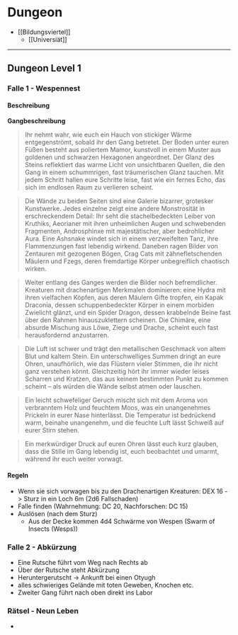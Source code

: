 # Dungeon
- [[Bildungsviertel]]
	- [[Universiät]]

---
## Dungeon Level 1
### Falle 1 - Wespennest

#### Beschreibung
**Gangbeschreibung**  

> Ihr nehmt wahr, wie euch ein Hauch von stickiger Wärme entgegenströmt, sobald ihr den Gang betretet. Der Boden unter euren Füßen besteht aus poliertem Mamor, kunstvoll in einem Muster aus goldenen und schwarzen Hexagonen angeordnet. Der Glanz des Steins reflektiert das warme Licht von unsichtbaren Quellen, die den Gang in einem schummrigen, fast träumerischen Glanz tauchen. Mit jedem Schritt hallen eure Schritte leise, fast wie ein fernes Echo, das sich im endlosen Raum zu verlieren scheint.  

> Die Wände zu beiden Seiten sind eine Galerie bizarrer, grotesker Kunstwerke. Jedes einzelne zeigt eine andere Monstrosität in erschreckendem Detail: Ihr seht die stachelbedeckten Leiber von Kruthiks, Aeorianer mit ihren unheimlichen Augen und schwebenden Fragmenten, Androsphinxe mit majestätischer, aber bedrohlicher Aura. Eine Ashsnake windet sich in einem verzweifelten Tanz, ihre Flammenzungen fast lebendig wirkend. Daneben ragen Bilder von Zentauren mit gezogenen Bögen, Crag Cats mit zähnefletschenden Mäulern und Fzegs, deren fremdartige Körper unbegreiflich chaotisch wirken.  

> Weiter entlang des Ganges werden die Bilder noch befremdlicher. Kreaturen mit drachenartigen Merkmalen dominieren: eine Hydra mit ihren vielfachen Köpfen, aus deren Mäulern Gifte tropfen, ein Kapak Draconia, dessen schuppenbedeckter Körper in einem morbiden Zwielicht glänzt, und ein Spider Dragon, dessen krabbelnde Beine fast über den Rahmen hinauszuklettern scheinen. Die Chimäre, eine absurde Mischung aus Löwe, Ziege und Drache, scheint euch fast herausfordernd anzustarren.  

> Die Luft ist schwer und trägt den metallischen Geschmack von altem Blut und kaltem Stein. Ein unterschwelliges Summen dringt an eure Ohren, unaufhörlich, wie das Flüstern vieler Stimmen, die ihr nicht ganz verstehen könnt. Gleichzeitig hört ihr immer wieder leises Scharren und Kratzen, das aus keinem bestimmten Punkt zu kommen scheint – als würden die Wände selbst atmen oder lauschen.  

> Ein leicht schwefeliger Geruch mischt sich mit dem Aroma von verbranntem Holz und feuchtem Moos, was ein unangenehmes Prickeln in eurer Nase hinterlässt. Die Temperatur ist bedrückend warm, beinahe unangenehm, und die feuchte Luft lässt Schweiß auf eurer Stirn stehen. 

> Ein merkwürdiger Druck auf euren Ohren lässt euch kurz glauben, dass die Stille im Gang lebendig ist, euch beobachtet und umarmt, während ihr euch weiter vorwagt.

#### Regeln

- Wenn sie sich vorwagen bis zu den Drachenartigen Kreaturen: DEX 16 -> Sturz in ein Loch 6m (2d6 Fallschaden)
- Falle finden (Wahrnehmung: DC 20, Nachforschen: DC 15)
- Auslösen (nach dem Sturz)
  - Aus der Decke kommen 4d4 Schwärme von Wespen (Swarm of Insects (Wesps))


### Falle 2 - Abkürzung
- Eine Rutsche führt vom Weg nach Rechts ab
- Über der Rutsche steht Abkürzung
- Heruntergerutscht -> Ankunft bei einen Otyugh
- alles schwieriges Gelände mit toten Geweben, Knochen etc.
- Zweiter Gang führt nach oben direkt ins Labor

### Rätsel - Neun Leben
-
